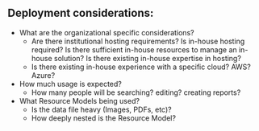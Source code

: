 ## Deployment considerations:
-   What are the organizational specific considerations?
    -   Are there institutional hosting requirements? Is in-house hosting required? Is there sufficient in-house resources to manage an in-house solution? Is there existing in-house expertise in hosting?
    -   Is there existing in-house experience with a specific cloud? AWS? Azure?
-   How much usage is expected?
    -   How many people will be searching? editing? creating reports?
-   What Resource Models being used?
    -   Is the data file heavy (Images, PDFs, etc)?
    -   How deeply nested is the Resource Model?
